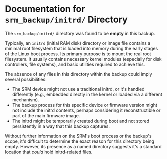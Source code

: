 # Documentation for `srm_backup/initrd/` Directory

The `srm_backup/initrd/` directory was found to be **empty** in this backup.

Typically, an `initrd` (initial RAM disk) directory or image file contains a minimal root filesystem that is loaded into memory during the early stages of the Linux boot process. Its primary purpose is to mount the real root filesystem. It usually contains necessary kernel modules (especially for disk controllers, file systems), and basic utilities required to achieve this.

The absence of any files in this directory within the backup could imply several possibilities:
*   The SRM device might not use a traditional initrd, or it's handled differently (e.g., embedded directly in the kernel or loaded via a different mechanism).
*   The backup process for this specific device or firmware version might not include the initrd contents, perhaps considering it reconstructible or part of the main firmware image.
*   The initrd might be temporarily created during boot and not stored persistently in a way that this backup captures.

Without further information on the SRM's boot process or the backup's scope, it's difficult to determine the exact reason for this directory being empty. However, its presence as a named directory suggests it's a standard location that *could* hold initrd-related files.